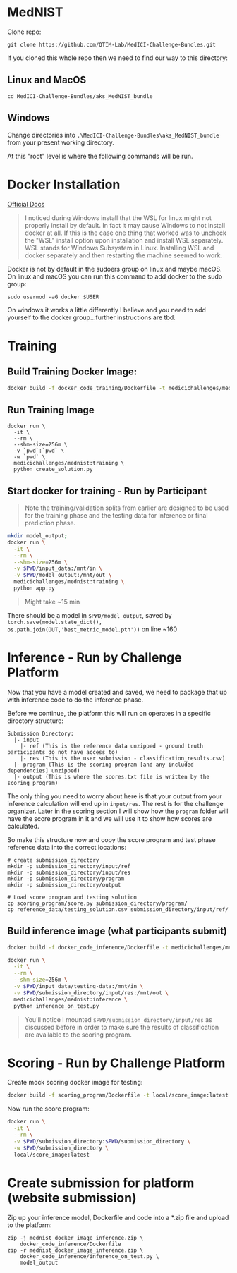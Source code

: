# MedNIST

Clone repo:
```
git clone https://github.com/QTIM-Lab/MedICI-Challenge-Bundles.git
```

If you cloned this whole repo then we need to find our way to this directory:
## Linux and MacOS
```
cd MedICI-Challenge-Bundles/aks_MedNIST_bundle
```
## Windows
Change directories into ```.\MedICI-Challenge-Bundles\aks_MedNIST_bundle``` from your present working directory.

At this "root" level is where the following commands will be run.

# Docker Installation
[Official Docs](https://docs.docker.com/engine/install/)

> I noticed during Windows install that the WSL for linux might not properly install by default. In fact it may cause Windows to not install docker at all. If this is the case one thing that worked was to uncheck the "WSL" install option upon installation and install WSL separately. WSL stands for Windows Subsystem in Linux. Installing WSL and docker separately and then restarting the machine seemed to work.

Docker is not by default in the sudoers group on linux and maybe macOS. On linux and macOS you can run this command to add docker to the sudo group:
```
sudo usermod -aG docker $USER
```

On windows it works a little differently I believe and you need to add yourself to the docker group...further instructions are tbd.

# Training
## Build Training Docker Image:
```bash
docker build -f docker_code_training/Dockerfile -t medicichallenges/mednist:training docker_code_training;
```
## Run Training Image
```
docker run \
  -it \
  --rm \
  --shm-size=256m \
  -v `pwd`:`pwd` \
  -w `pwd` \
  medicichallenges/mednist:training \
  python create_solution.py
```

## Start docker for training - Run by Participant

> Note the training/validation splits from earlier are designed to be used for the training phase and the testing data for inference or final prediction phase.

```bash
mkdir model_output;
docker run \
  -it \
  --rm \
  --shm-size=256m \
  -v $PWD/input_data:/mnt/in \
  -v $PWD/model_output:/mnt/out \
  medicichallenges/mednist:training \
  python app.py
```
> Might take ~15 min

There should be a model in ```$PWD/model_output```, saved by ```torch.save(model.state_dict(), os.path.join(OUT,'best_metric_model.pth'))``` on line ~160


# Inference - Run by Challenge Platform

Now that you have a model created and saved, we need to package that up with inference code to do the inference phase.

Before we continue, the platform this will run on operates in a specific directory structure:

```
Submission Directory:
  |- input
    |- ref (This is the reference data unzipped - ground truth participants do not have access to)
    |- res (This is the user submission - classification_results.csv)
  |- program (This is the scoring program [and any included dependencies] unzipped)
  |- output (This is where the scores.txt file is written by the scoring program)
```
The only thing you need to worry about here is that your output from your inference calculation will end up in ```input/res```. The rest is for the challenge organizer. Later in the scoring section I will show how the ```program``` folder will have the score program in it and we will use it to show how scores are calculated.

So make this structure now and copy the score program and test phase reference data into the correct locations:
```
# create submission_directory
mkdir -p submission_directory/input/ref
mkdir -p submission_directory/input/res
mkdir -p submission_directory/program
mkdir -p submission_directory/output

# Load score program and testing solution
cp scoring_program/score.py submission_directory/program/
cp reference_data/testing_solution.csv submission_directory/input/ref/
```

## Build inference image (what participants submit)
```bash
docker build -f docker_code_inference/Dockerfile -t medicichallenges/mednist:inference .
```

```bash
docker run \
  -it \
  --rm \
  --shm-size=256m \
  -v $PWD/input_data/testing-data:/mnt/in \
  -v $PWD/submission_directory/input/res:/mnt/out \
  medicichallenges/mednist:inference \
  python inference_on_test.py
```

> You'll notice I mounted ```$PWD/submission_directory/input/res``` as discussed before in order to make sure the results of classification are available to the scoring program.

# Scoring - Run by Challenge Platform

Create mock scoring docker image for testing:

```bash
docker build -f scoring_program/Dockerfile -t local/score_image:latest scoring_program
```

Now run the score program:
```bash
docker run \
  -it \
  --rm \
  -v $PWD/submission_directory:$PWD/submission_directory \
  -w $PWD/submission_directory \
  local/score_image:latest
```

# Create submission for platform (website submission)

Zip up your inference model, Dockerfile and code into a *.zip file and upload to the platform:

```
zip -j mednist_docker_image_inference.zip \
    docker_code_inference/Dockerfile
zip -r mednist_docker_image_inference.zip \
    docker_code_inference/inference_on_test.py \
    model_output
```
